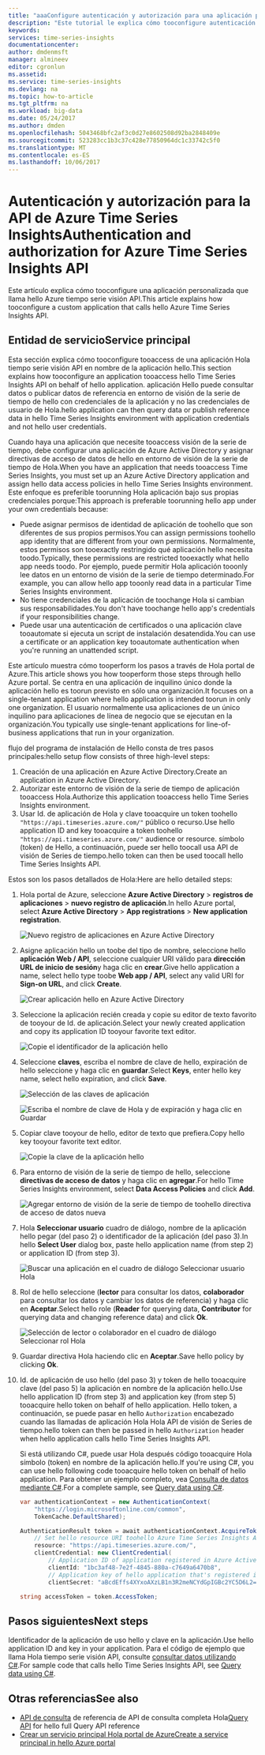 ```yaml
---
title: "aaaConfigure autenticación y autorización para una aplicación personalizada que llama hello Azure tiempo serie visión API | Documentos de Microsoft"
description: "Este tutorial le explica cómo tooconfigure autenticación y autorización para una aplicación personalizada que llama hello Azure tiempo serie visión API"
keywords: 
services: time-series-insights
documentationcenter: 
author: dmdenmsft
manager: almineev
editor: cgronlun
ms.assetid: 
ms.service: time-series-insights
ms.devlang: na
ms.topic: how-to-article
ms.tgt_pltfrm: na
ms.workload: big-data
ms.date: 05/24/2017
ms.author: dmden
ms.openlocfilehash: 5043468bfc2af3c0d27e8602508d92ba2848409e
ms.sourcegitcommit: 523283cc1b3c37c428e77850964dc1c33742c5f0
ms.translationtype: MT
ms.contentlocale: es-ES
ms.lasthandoff: 10/06/2017
---
```

# <a name="authentication-and-authorization-for-azure-time-series-insights-api"></a><span data-ttu-id="2c42f-103">Autenticación y autorización para la API de Azure Time Series Insights</span><span class="sxs-lookup"><span data-stu-id="2c42f-103">Authentication and authorization for Azure Time Series Insights API</span></span>

<span data-ttu-id="2c42f-104">Este artículo explica cómo tooconfigure una aplicación personalizada que llama hello Azure tiempo serie visión API.</span><span class="sxs-lookup"><span data-stu-id="2c42f-104">This article explains how tooconfigure a custom application that calls hello Azure Time Series Insights API.</span></span>

## <a name="service-principal"></a><span data-ttu-id="2c42f-105">Entidad de servicio</span><span class="sxs-lookup"><span data-stu-id="2c42f-105">Service principal</span></span>

<span data-ttu-id="2c42f-106">Esta sección explica cómo tooconfigure tooaccess de una aplicación Hola tiempo serie visión API en nombre de la aplicación hello.</span><span class="sxs-lookup"><span data-stu-id="2c42f-106">This section explains how tooconfigure an application tooaccess hello Time Series Insights API on behalf of hello application.</span></span> <span data-ttu-id="2c42f-107">aplicación Hello puede consultar datos o publicar datos de referencia en entorno de visión de la serie de tiempo de hello con credenciales de la aplicación y no las credenciales de usuario de Hola.</span><span class="sxs-lookup"><span data-stu-id="2c42f-107">hello application can then query data or publish reference data in hello Time Series Insights environment with application credentials and not hello user credentials.</span></span>

<span data-ttu-id="2c42f-108">Cuando haya una aplicación que necesite tooaccess visión de la serie de tiempo, debe configurar una aplicación de Azure Active Directory y asignar directivas de acceso de datos de hello en entorno de visión de la serie de tiempo de Hola.</span><span class="sxs-lookup"><span data-stu-id="2c42f-108">When you have an application that needs tooaccess Time Series Insights, you must set up an Azure Active Directory application and assign hello data access policies in hello Time Series Insights environment.</span></span> <span data-ttu-id="2c42f-109">Este enfoque es preferible toorunning Hola aplicación bajo sus propias credenciales porque:</span><span class="sxs-lookup"><span data-stu-id="2c42f-109">This approach is preferable toorunning hello app under your own credentials because:</span></span>

* <span data-ttu-id="2c42f-110">Puede asignar permisos de identidad de aplicación de toohello que son diferentes de sus propios permisos.</span><span class="sxs-lookup"><span data-stu-id="2c42f-110">You can assign permissions toohello app identity that are different from your own permissions.</span></span> <span data-ttu-id="2c42f-111">Normalmente, estos permisos son tooexactly restringido qué aplicación hello necesita toodo.</span><span class="sxs-lookup"><span data-stu-id="2c42f-111">Typically, these permissions are restricted tooexactly what hello app needs toodo.</span></span> <span data-ttu-id="2c42f-112">Por ejemplo, puede permitir Hola aplicación tooonly lee datos en un entorno de visión de la serie de tiempo determinado.</span><span class="sxs-lookup"><span data-stu-id="2c42f-112">For example, you can allow hello app tooonly read data in a particular Time Series Insights environment.</span></span>
* <span data-ttu-id="2c42f-113">No tiene credenciales de la aplicación de toochange Hola si cambian sus responsabilidades.</span><span class="sxs-lookup"><span data-stu-id="2c42f-113">You don't have toochange hello app's credentials if your responsibilities change.</span></span>
* <span data-ttu-id="2c42f-114">Puede usar una autenticación de certificados o una aplicación clave tooautomate si ejecuta un script de instalación desatendida.</span><span class="sxs-lookup"><span data-stu-id="2c42f-114">You can use a certificate or an application key tooautomate authentication when you're running an unattended script.</span></span>

<span data-ttu-id="2c42f-115">Este artículo muestra cómo tooperform los pasos a través de Hola portal de Azure.</span><span class="sxs-lookup"><span data-stu-id="2c42f-115">This article shows you how tooperform those steps through hello Azure portal.</span></span> <span data-ttu-id="2c42f-116">Se centra en una aplicación de inquilino único donde la aplicación hello es toorun previsto en sólo una organización.</span><span class="sxs-lookup"><span data-stu-id="2c42f-116">It focuses on a single-tenant application where hello application is intended toorun in only one organization.</span></span> <span data-ttu-id="2c42f-117">El usuario normalmente usa aplicaciones de un único inquilino para aplicaciones de línea de negocio que se ejecutan en la organización.</span><span class="sxs-lookup"><span data-stu-id="2c42f-117">You typically use single-tenant applications for line-of-business applications that run in your organization.</span></span>

<span data-ttu-id="2c42f-118">flujo del programa de instalación de Hello consta de tres pasos principales:</span><span class="sxs-lookup"><span data-stu-id="2c42f-118">hello setup flow consists of three high-level steps:</span></span>

1. <span data-ttu-id="2c42f-119">Creación de una aplicación en Azure Active Directory.</span><span class="sxs-lookup"><span data-stu-id="2c42f-119">Create an application in Azure Active Directory.</span></span>
2. <span data-ttu-id="2c42f-120">Autorizar este entorno de visión de la serie de tiempo de aplicación tooaccess Hola.</span><span class="sxs-lookup"><span data-stu-id="2c42f-120">Authorize this application tooaccess hello Time Series Insights environment.</span></span>
3. <span data-ttu-id="2c42f-121">Usar Id. de aplicación de Hola y clave tooacquire un token toohello `"https://api.timeseries.azure.com/"` público o recurso.</span><span class="sxs-lookup"><span data-stu-id="2c42f-121">Use hello application ID and key tooacquire a token toohello `"https://api.timeseries.azure.com/"` audience or resource.</span></span> <span data-ttu-id="2c42f-122">símbolo (token) de Hello, a continuación, puede ser hello toocall usa API de visión de Series de tiempo.</span><span class="sxs-lookup"><span data-stu-id="2c42f-122">hello token can then be used toocall hello Time Series Insights API.</span></span>

<span data-ttu-id="2c42f-123">Estos son los pasos detallados de Hola:</span><span class="sxs-lookup"><span data-stu-id="2c42f-123">Here are hello detailed steps:</span></span>

1. <span data-ttu-id="2c42f-124">Hola portal de Azure, seleccione **Azure Active Directory** > **registros de aplicaciones** > **nuevo registro de aplicación**.</span><span class="sxs-lookup"><span data-stu-id="2c42f-124">In hello Azure portal, select **Azure Active Directory** > **App registrations** > **New application registration**.</span></span>

   ![Nuevo registro de aplicaciones en Azure Active Directory](media/authentication-and-authorization/active-directory-new-application-registration.png)  

2. <span data-ttu-id="2c42f-126">Asigne aplicación hello un toobe del tipo de nombre, seleccione hello **aplicación Web / API**, seleccione cualquier URI válido para **dirección URL de inicio de sesión**y haga clic en **crear**.</span><span class="sxs-lookup"><span data-stu-id="2c42f-126">Give hello application a name, select hello type toobe **Web app / API**, select any valid URI for **Sign-on URL**, and click **Create**.</span></span>

   ![Crear aplicación hello en Azure Active Directory](media/authentication-and-authorization/active-directory-create-web-api-application.png)

3. <span data-ttu-id="2c42f-128">Seleccione la aplicación recién creada y copie su editor de texto favorito de tooyour de Id. de aplicación.</span><span class="sxs-lookup"><span data-stu-id="2c42f-128">Select your newly created application and copy its application ID tooyour favorite text editor.</span></span>

   ![Copie el identificador de la aplicación hello](media/authentication-and-authorization/active-directory-copy-application-id.png)

4. <span data-ttu-id="2c42f-130">Seleccione **claves**, escriba el nombre de clave de hello, expiración de hello seleccione y haga clic en **guardar**.</span><span class="sxs-lookup"><span data-stu-id="2c42f-130">Select **Keys**, enter hello key name, select hello expiration, and click **Save**.</span></span>

   ![Selección de las claves de aplicación](media/authentication-and-authorization/active-directory-application-keys.png)

   ![Escriba el nombre de clave de Hola y de expiración y haga clic en Guardar](media/authentication-and-authorization/active-directory-application-keys-save.png)

5. <span data-ttu-id="2c42f-133">Copiar clave tooyour de hello, editor de texto que prefiera.</span><span class="sxs-lookup"><span data-stu-id="2c42f-133">Copy hello key tooyour favorite text editor.</span></span>

   ![Copie la clave de la aplicación hello](media/authentication-and-authorization/active-directory-copy-application-key.png)

6. <span data-ttu-id="2c42f-135">Para entorno de visión de la serie de tiempo de hello, seleccione **directivas de acceso de datos** y haga clic en **agregar**.</span><span class="sxs-lookup"><span data-stu-id="2c42f-135">For hello Time Series Insights environment, select **Data Access Policies** and click **Add**.</span></span>

   ![Agregar entorno de visión de la serie de tiempo de toohello directiva de acceso de datos nueva](media/authentication-and-authorization/time-series-insights-data-access-policies-add.png)

7. <span data-ttu-id="2c42f-137">Hola **Seleccionar usuario** cuadro de diálogo, nombre de la aplicación hello pegar (del paso 2) o identificador de la aplicación (del paso 3).</span><span class="sxs-lookup"><span data-stu-id="2c42f-137">In hello **Select User** dialog box, paste hello application name (from step 2) or application ID (from step 3).</span></span>

   ![Buscar una aplicación en el cuadro de diálogo Seleccionar usuario Hola](media/authentication-and-authorization/time-series-insights-data-access-policies-select-user.png)

8. <span data-ttu-id="2c42f-139">Rol de hello seleccione (**lector** para consultar los datos, **colaborador** para consultar los datos y cambiar los datos de referencia) y haga clic en **Aceptar**.</span><span class="sxs-lookup"><span data-stu-id="2c42f-139">Select hello role (**Reader** for querying data, **Contributor** for querying data and changing reference data) and click **Ok**.</span></span>

   ![Selección de lector o colaborador en el cuadro de diálogo Seleccionar rol Hola](media/authentication-and-authorization/time-series-insights-data-access-policies-select-role.png)

9. <span data-ttu-id="2c42f-141">Guardar directiva Hola haciendo clic en **Aceptar**.</span><span class="sxs-lookup"><span data-stu-id="2c42f-141">Save hello policy by clicking **Ok**.</span></span>

10. <span data-ttu-id="2c42f-142">Id. de aplicación de uso hello (del paso 3) y token de hello tooacquire clave (del paso 5) la aplicación en nombre de la aplicación hello.</span><span class="sxs-lookup"><span data-stu-id="2c42f-142">Use hello application ID (from step 3) and application key (from step 5) tooacquire hello token on behalf of hello application.</span></span> <span data-ttu-id="2c42f-143">Hello token, a continuación, se puede pasar en hello `Authorization` encabezado cuando las llamadas de aplicación Hola Hola API de visión de Series de tiempo.</span><span class="sxs-lookup"><span data-stu-id="2c42f-143">hello token can then be passed in hello `Authorization` header when hello application calls hello Time Series Insights API.</span></span>

    <span data-ttu-id="2c42f-144">Si está utilizando C#, puede usar Hola después código tooacquire Hola símbolo (token) en nombre de la aplicación hello.</span><span class="sxs-lookup"><span data-stu-id="2c42f-144">If you're using C#, you can use hello following code tooacquire hello token on behalf of hello application.</span></span> <span data-ttu-id="2c42f-145">Para obtener un ejemplo completo, vea [Consulta de datos mediante C#](time-series-insights-query-data-csharp.md).</span><span class="sxs-lookup"><span data-stu-id="2c42f-145">For a complete sample, see [Query data using C#](time-series-insights-query-data-csharp.md).</span></span>

    ```csharp
    var authenticationContext = new AuthenticationContext(
        "https://login.microsoftonline.com/common",
        TokenCache.DefaultShared);

    AuthenticationResult token = await authenticationContext.AcquireTokenAsync(
        // Set hello resource URI toohello Azure Time Series Insights API
        resource: "https://api.timeseries.azure.com/", 
        clientCredential: new ClientCredential(
            // Application ID of application registered in Azure Active Directory
            clientId: "1bc3af48-7e2f-4845-880a-c7649a6470b8", 
            // Application key of hello application that's registered in Azure Active Directory
            clientSecret: "aBcdEffs4XYxoAXzLB1n3R2meNCYdGpIGBc2YC5D6L2="));

    string accessToken = token.AccessToken;
    ```

## <a name="next-steps"></a><span data-ttu-id="2c42f-146">Pasos siguientes</span><span class="sxs-lookup"><span data-stu-id="2c42f-146">Next steps</span></span>

<span data-ttu-id="2c42f-147">Identificador de la aplicación de uso hello y clave en la aplicación.</span><span class="sxs-lookup"><span data-stu-id="2c42f-147">Use hello application ID and key in your application.</span></span> <span data-ttu-id="2c42f-148">Para el código de ejemplo que llama Hola tiempo serie visión API, consulte [consultar datos utilizando C#](time-series-insights-query-data-csharp.md).</span><span class="sxs-lookup"><span data-stu-id="2c42f-148">For sample code that calls hello Time Series Insights API, see [Query data using C#](time-series-insights-query-data-csharp.md).</span></span>

## <a name="see-also"></a><span data-ttu-id="2c42f-149">Otras referencias</span><span class="sxs-lookup"><span data-stu-id="2c42f-149">See also</span></span>

* <span data-ttu-id="2c42f-150">[API de consulta](/rest/api/time-series-insights/time-series-insights-reference-queryapi) de referencia de API de consulta completa Hola</span><span class="sxs-lookup"><span data-stu-id="2c42f-150">[Query API](/rest/api/time-series-insights/time-series-insights-reference-queryapi) for hello full Query API reference</span></span>
* [<span data-ttu-id="2c42f-151">Crear un servicio principal Hola portal de Azure</span><span class="sxs-lookup"><span data-stu-id="2c42f-151">Create a service principal in hello Azure portal</span></span>](../azure-resource-manager/resource-group-create-service-principal-portal.md)
